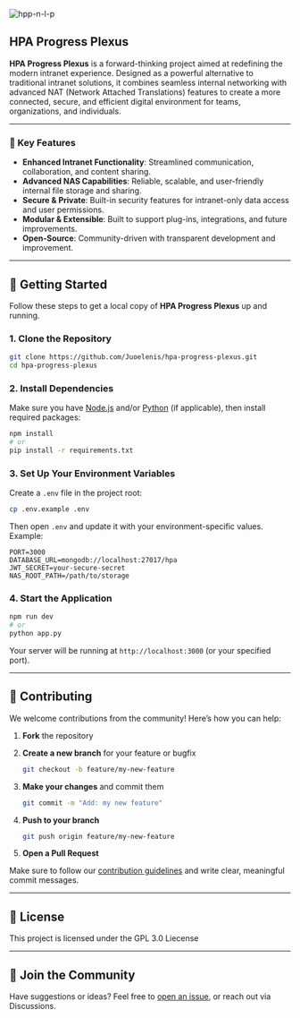 ![hpp-n-l-p](https://github.com/user-attachments/assets/e8a3587e-3436-44a8-b484-5673028cc386)

## HPA Progress Plexus

**HPA Progress Plexus** is a forward-thinking project aimed at redefining the modern intranet experience. Designed as a powerful alternative to traditional intranet solutions, it combines seamless internal networking with advanced NAT (Network Attached Translations) features to create a more connected, secure, and efficient digital environment for teams, organizations, and individuals.

---

### 🚀 Key Features

* **Enhanced Intranet Functionality**: Streamlined communication, collaboration, and content sharing.
* **Advanced NAS Capabilities**: Reliable, scalable, and user-friendly internal file storage and sharing.
* **Secure & Private**: Built-in security features for intranet-only data access and user permissions.
* **Modular & Extensible**: Built to support plug-ins, integrations, and future improvements.
* **Open-Source**: Community-driven with transparent development and improvement.

---

## 🔧 Getting Started

Follow these steps to get a local copy of **HPA Progress Plexus** up and running.

### 1. Clone the Repository

```bash
git clone https://github.com/Juoelenis/hpa-progress-plexus.git
cd hpa-progress-plexus
```

### 2. Install Dependencies

Make sure you have [Node.js](https://nodejs.org/) and/or [Python](https://www.python.org/) (if applicable), then install required packages:

```bash
npm install
# or
pip install -r requirements.txt
```

### 3. Set Up Your Environment Variables

Create a `.env` file in the project root:

```bash
cp .env.example .env
```

Then open `.env` and update it with your environment-specific values. Example:

```
PORT=3000
DATABASE_URL=mongodb://localhost:27017/hpa
JWT_SECRET=your-secure-secret
NAS_ROOT_PATH=/path/to/storage
```

### 4. Start the Application

```bash
npm run dev
# or
python app.py
```

Your server will be running at `http://localhost:3000` (or your specified port).

---

## 🤝 Contributing

We welcome contributions from the community! Here’s how you can help:

1. **Fork** the repository
2. **Create a new branch** for your feature or bugfix

   ```bash
   git checkout -b feature/my-new-feature
   ```
3. **Make your changes** and commit them

   ```bash
   git commit -m "Add: my new feature"
   ```
4. **Push to your branch**

   ```bash
   git push origin feature/my-new-feature
   ```
5. **Open a Pull Request**

Make sure to follow our [contribution guidelines](CONTRIBUTING.md) and write clear, meaningful commit messages.

---

## 📄 License

This project is licensed under the GPL 3.0 Liecense

---

## 🙌 Join the Community

Have suggestions or ideas? Feel free to [open an issue](https://github.com/your-username/hpa-progress-plexus/issues), or reach out via Discussions.

